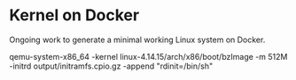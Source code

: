 # Kernel on Docker

Ongoing work to generate a minimal working Linux system on Docker.


 qemu-system-x86_64 -kernel linux-4.14.15/arch/x86/boot/bzImage -m 512M -initrd output/initramfs.cpio.gz -append "rdinit=/bin/sh"
